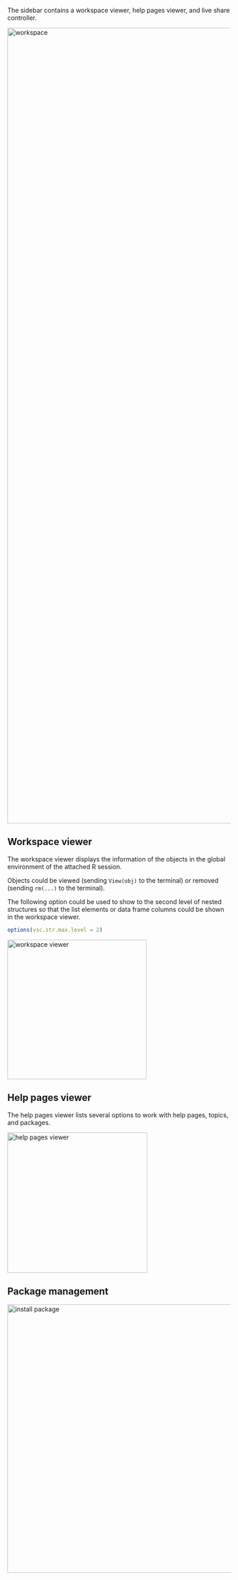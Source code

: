 The sidebar contains a workspace viewer, help pages viewer, and live share controller.

<img width="1791" alt="workspace" src="https://user-images.githubusercontent.com/4662568/122624265-f3164f80-d0d1-11eb-8801-9d5fe2ce930f.png">

## Workspace viewer

The workspace viewer displays the information of the objects in the global environment of the attached R session.

Objects could be viewed (sending `View(obj)` to the terminal) or removed (sending `rm(...)` to the terminal).

The following option could be used to show to the second level of nested structures so that the list elements or data frame columns could be shown in the workspace viewer.

```r
options(vsc.str.max.level = 2)
```

<img width="314" alt="workspace viewer" src="https://user-images.githubusercontent.com/4662568/122624302-2b1d9280-d0d2-11eb-9d7b-9e7291748d84.png">

## Help pages viewer

The help pages viewer lists several options to work with help pages, topics, and packages.

<img width="316" alt="help pages viewer" src="https://user-images.githubusercontent.com/4662568/122624322-3f618f80-d0d2-11eb-9113-b524af861039.png">

## Package management

<img width="604" alt="install package" src="https://user-images.githubusercontent.com/4662568/122624375-746de200-d0d2-11eb-9d95-d30e76bccea9.png">
